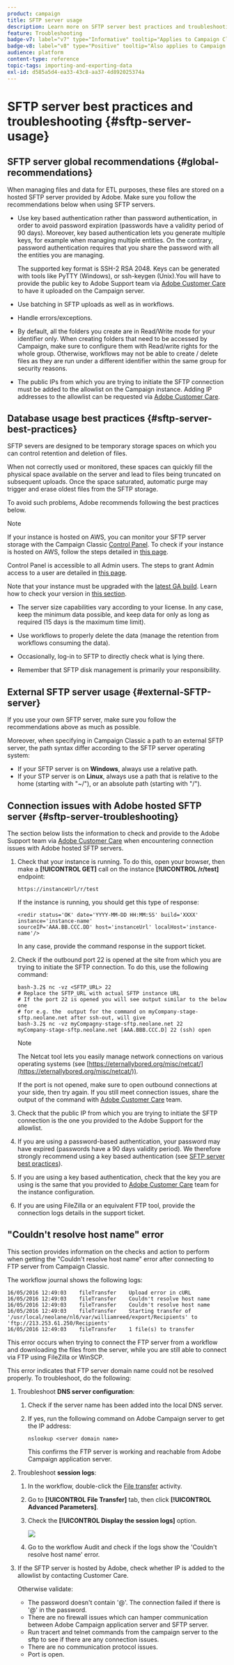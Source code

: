 ```yaml
---
product: campaign
title: SFTP server usage
description: Learn more on SFTP server best practices and troubleshooting
feature: Troubleshooting
badge-v7: label="v7" type="Informative" tooltip="Applies to Campaign Classic v7"
badge-v8: label="v8" type="Positive" tooltip="Also applies to Campaign v8"
audience: platform
content-type: reference
topic-tags: importing-and-exporting-data
exl-id: d585a5d4-ea33-43c8-aa37-4d892025374a
---
```

# SFTP server best practices and troubleshooting {#sftp-server-usage}

 

## SFTP server global recommendations {#global-recommendations}

When managing files and data for ETL purposes, these files are stored on a hosted SFTP server provided by Adobe. Make sure you follow the recommendations below when using SFTP servers.

* Use key based authentication rather than password authentication, in order to avoid password expiration (passwords have a validity period of 90 days). Moreover, key based authentication lets you generate multiple keys, for example when managing multiple entities. On the contrary, password authentication requires that you share the password with all the entities you are managing.

  The supported key format is SSH-2 RSA 2048. Keys can be generated with tools like PyTTY (Windows), or ssh-keygen (Unix).You will have to provide the public key to Adobe Support team via [Adobe Customer Care](https://helpx.adobe.com/enterprise/admin-guide.html/enterprise/using/support-for-experience-cloud.ug.html) to have it uploaded on the Campaign server. 

* Use batching in SFTP uploads as well as in workflows.

* Handle errors/exceptions.

* By default, all the folders you create are in Read/Write mode for your identifier only. When creating folders that need to be accessed by Campaign, make sure to configure them with Read/write rights for the whole group. Otherwise, workflows may not be able to create / delete files as they are run under a different identifier within the same group for security reasons.

* The public IPs from which you are trying to initiate the SFTP connection must be added to the allowlist on the Campaign instance. Adding IP addresses to the allowlist can be requested via [Adobe Customer Care](https://helpx.adobe.com/enterprise/admin-guide.html/enterprise/using/support-for-experience-cloud.ug.html).

## Database usage best practices {#sftp-server-best-practices}

SFTP severs are designed to be temporary storage spaces on which you can control retention and deletion of files.

When not correctly used or monitored, these spaces can quickly fill the physical space available on the server and lead to files being truncated on subsequent uploads. Once the space saturated, automatic purge may trigger and erase oldest files from the SFTP storage.

To avoid such problems, Adobe recommends following the best practices below.

>[!NOTE]
>
>If your instance is hosted on AWS, you can monitor your SFTP server storage with the Campaign Classic [Control Panel](https://experienceleague.adobe.com/docs/control-panel/using/sftp-management/sftp-storage-management.html). To check if your instance is hosted on AWS, follow the steps detailed in [this page](https://experienceleague.adobe.com/docs/control-panel/using/faq.html).
>
>Control Panel is accessible to all Admin users. The steps to grant Admin access to a user are detailed in [this page](https://experienceleague.adobe.com/docs/control-panel/using/discover-control-panel/managing-permissions.html#discover-control-panel).
>
>Note that your instance must be upgraded with the [latest GA build](../../rn/using/rn-overview.md). Learn how to check your version in [this section](../../platform/using/launching-adobe-campaign.md#getting-your-campaign-version).

* The server size capabilities vary according to your license. In any case, keep the minimum data possible, and keep data for only as long as required (15 days is the maximum time limit).

* Use workflows to properly delete the data (manage the retention from workflows consuming the data).

* Occasionally, log-in to SFTP to directly check what is lying there.

* Remember that SFTP disk management is primarily your responsibility.

## External SFTP server usage {#external-SFTP-server}

If you use your own SFTP server, make sure you follow the recommendations above as much as possible.

Moreover, when specifying in Campaign Classic a path to an external SFTP server, the path syntax differ according to the SFTP server operating system:

* If your SFTP server is on **Windows**, always use a relative path.
* If your STP server is on **Linux**, always use a path that is relative to the home (starting with "~/"), or an absolute path (starting with "/").

## Connection issues with Adobe hosted SFTP server {#sftp-server-troubleshooting}

The section below lists the information to check and provide to the Adobe Support team via [Adobe Customer Care](https://helpx.adobe.com/enterprise/admin-guide.html/enterprise/using/support-for-experience-cloud.ug.html) when encountering connection issues with Adobe hosted SFTP servers.

1. Check that your instance is running. To do this, open your browser, then make a **[!UICONTROL GET]** call on the instance **[!UICONTROL /r/test]** endpoint:

   ```
   https://instanceUrl/r/test
   ```

   If the instance is running, you should get this type of response:

   ```
   <redir status='OK' date='YYYY-MM-DD HH:MM:SS' build='XXXX' instance='instance-name'
   sourceIP='AAA.BB.CCC.DD' host='instanceUrl' localHost='instance-name'/>
   ```

   In any case, provide the command response in the support ticket.

1. Check if the outbound port 22 is opened at the site from which you are trying to initiate the SFTP connection. To do this, use the following command:

   ```
   bash-3.2$ nc -vz <SFTP_URL> 22
   # Replace the SFTP_URL with actual SFTP instance URL
   # If the port 22 is opened you will see output similar to the below one
   # for e.g. the  output for the command on myCompany-stage-sftp.neolane.net after ssh-out, will give
   bash-3.2$ nc -vz myCompagny-stage-sftp.neolane.net 22
   myCompany-stage-sftp.neolane.net [AAA.BBB.CCC.D] 22 (ssh) open
   ```

   >[!NOTE]
   >
   >The Netcat tool lets you easily manage network connections on various operating systems (see [https://eternallybored.org/misc/netcat/](https://eternallybored.org/misc/netcat/)).

   If the port is not opened, make sure to open outbound connections at your side, then try again. If you still meet connection issues, share the output of the command with [Adobe Customer Care](https://helpx.adobe.com/enterprise/admin-guide.html/enterprise/using/support-for-experience-cloud.ug.html) team.

1. Check that the public IP from which you are trying to initiate the SFTP connection is the one you provided to the Adobe Support for the allowlist.
1. If you are using a password-based authentication, your password may have expired (passwords have a 90 days validity period). We therefore strongly recommend using a key based authentication (see [SFTP server best practices](#sftp-server-best-practices)).
1. If you are using a key based authentication, check that the key you are using is the same that you provided to [Adobe Customer Care](https://helpx.adobe.com/enterprise/admin-guide.html/enterprise/using/support-for-experience-cloud.ug.html) team for the instance configuration.
1. If you are using FileZilla or an equivalent FTP tool, provide the connection logs details in the support ticket.

## "Couldn't resolve host name" error

This section provides information on the checks and action to perform when getting the "Couldn't resolve host name" error after connecting to FTP server from Campaign Classic.

The workflow journal shows the following logs:

```
16/05/2016 12:49:03    fileTransfer    Upload error in cURL
16/05/2016 12:49:03    fileTransfer    Couldn't resolve host name
16/05/2016 12:49:03    fileTransfer    Couldn't resolve host name
16/05/2016 12:49:03    fileTransfer    Starting transfer of '/usr/local/neolane/nl6/var/williamreed/export/Recipients' to 'ftp://213.253.61.250/Recipients'
16/05/2016 12:49:03    fileTransfer    1 file(s) to transfer
```

This error occurs when trying to connect the FTP server from a workflow and downloading the files from the server, while you are still able to connect via FTP using FileZilla or WinSCP.

This error indicates that FTP server domain name could not be resolved properly. To troubleshoot, do the following:

1. Troubleshoot **DNS server configuration**:

   1. Check if the server name has been added into the local DNS server.
   1. If yes, run the following command on Adobe Campaign server to get the IP address:

      `nslookup <server domain name>`

      This confirms the FTP server is working and reachable from Adobe Campaign application server.

1. Troubleshoot **session logs**:

   1. In the workflow, double-click the [File transfer](../../workflow/using/file-transfer.md) activity.
   1. Go to **[!UICONTROL File Transfer]** tab, then click **[!UICONTROL Advanced Parameters]**.
   1. Check the **[!UICONTROL Display the session logs]** option.

      ![](assets/sftp-error-display-logs.png)

   1. Go to the workflow Audit and check if the logs show the 'Couldn't resolve host name' error.

1. If the SFTP server is hosted by Adobe, check whether IP is added to the allowlist by contacting Customer Care.

      Otherwise validate:

      * The password doesn't contain '@'. The connection failed if there is '@' in the password.
      * There are no firewall issues which can hamper communication between Adobe Campaign application server and SFTP server.
      * Run tracert and telnet commands from the campaign server to the sftp to see if there are any connection issues.
      * There are no communication protocol issues.
      * Port is open.
